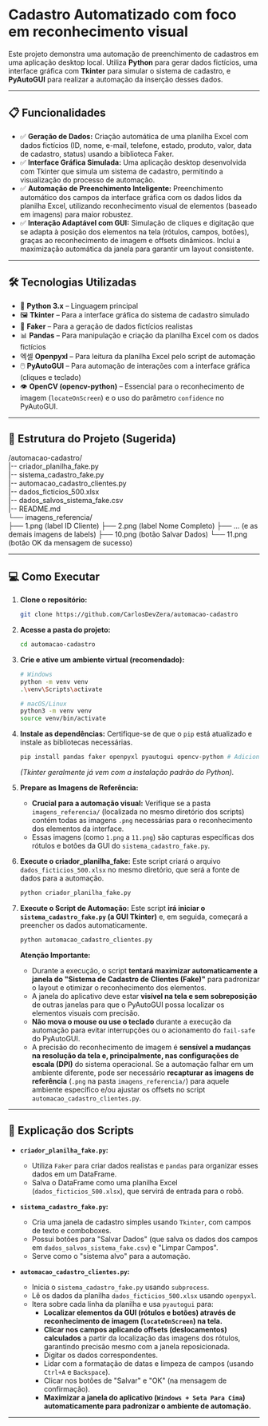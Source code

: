 # Cadastro Automatizado com foco em reconhecimento visual

Este projeto demonstra uma automação de preenchimento de cadastros em uma aplicação desktop local. Utiliza **Python** para gerar dados fictícios, uma interface gráfica com **Tkinter** para simular o sistema de cadastro, e **PyAutoGUI** para realizar a automação da inserção desses dados.

---

## 📋 Funcionalidades

- ✅ **Geração de Dados:** Criação automática de uma planilha Excel com dados fictícios (ID, nome, e-mail, telefone, estado, produto, valor, data de cadastro, status) usando a biblioteca Faker.
- ✅ **Interface Gráfica Simulada:** Uma aplicação desktop desenvolvida com Tkinter que simula um sistema de cadastro, permitindo a visualização do processo de automação.
- ✅ **Automação de Preenchimento Inteligente:** Preenchimento automático dos campos da interface gráfica com os dados lidos da planilha Excel, utilizando reconhecimento visual de elementos (baseado em imagens) para maior robustez.
- ✅ **Interação Adaptável com GUI:** Simulação de cliques e digitação que se adapta à posição dos elementos na tela (rótulos, campos, botões), graças ao reconhecimento de imagem e offsets dinâmicos. Inclui a maximização automática da janela para garantir um layout consistente.

---

## 🛠️ Tecnologias Utilizadas

- 🐍 **Python 3.x** – Linguagem principal
- 🖼️ **Tkinter** – Para a interface gráfica do sistema de cadastro simulado
- 🧠 **Faker** – Para a geração de dados fictícios realistas
- 📊 **Pandas** – Para manipulação e criação da planilha Excel com os dados fictícios
- 엑셀 **Openpyxl** – Para leitura da planilha Excel pelo script de automação
- 🖱️ **PyAutoGUI** – Para automação de interações com a interface gráfica (cliques e teclado)
- 👁️ **OpenCV (opencv-python)** – Essencial para o reconhecimento de imagem (`locateOnScreen`) e o uso do parâmetro `confidence` no PyAutoGUI.


---

## 📂 Estrutura do Projeto (Sugerida)
/automacao-cadastro/ <br>
|-- criador_planilha_fake.py                 <br>
|-- sistema_cadastro_fake.py         <br>
|-- automacao_cadastro_clientes.py   <br>
|-- dados_ficticios_500.xlsx         <br>
|-- dados_salvos_sistema_fake.csv    <br>
|-- README.md <br>
└── imagens_referencia/             
    ├── 1.png (label ID Cliente)
    ├── 2.png (label Nome Completo)
    ├── ... (e as demais imagens de labels)
    ├── 10.png (botão Salvar Dados)
    └── 11.png (botão OK da mensagem de sucesso)                      

---

## 💻 Como Executar

1.  **Clone o repositório:**
    ```bash
    git clone https://github.com/CarlosDevZera/automacao-cadastro
    ```

2.  **Acesse a pasta do projeto:**
    ```bash
    cd automacao-cadastro
    ```

3.  **Crie e ative um ambiente virtual (recomendado):**
    ```bash
    # Windows
    python -m venv venv
    .\venv\Scripts\activate

    # macOS/Linux
    python3 -m venv venv
    source venv/bin/activate
    ```

4.  **Instale as dependências:**
    Certifique-se de que o `pip` está atualizado e instale as bibliotecas necessárias.
    ```bash
    pip install pandas faker openpyxl pyautogui opencv-python # Adicionado 'opencv-python' e removido 'pyperclip' se não usado.
    ```
    *(Tkinter geralmente já vem com a instalação padrão do Python).*

5.  **Prepare as Imagens de Referência:**
    * **Crucial para a automação visual:** Verifique se a pasta `imagens_referencia/` (localizada no mesmo diretório dos scripts) contém todas as imagens `.png` necessárias para o reconhecimento dos elementos da interface.
    * Essas imagens (como `1.png` a `11.png`) são capturas específicas dos rótulos e botões da GUI do `sistema_cadastro_fake.py`.

6.  **Execute o criador_planilha_fake:**
    Este script criará o arquivo `dados_ficticios_500.xlsx` no mesmo diretório, que será a fonte de dados para a automação.
    ```bash
    python criador_planilha_fake.py
    ```

7.  **Execute o Script de Automação:**
    Este script **irá iniciar o `sistema_cadastro_fake.py` (a GUI Tkinter)** e, em seguida, começará a preencher os dados automaticamente.
    ```bash
    python automacao_cadastro_clientes.py
    ```

    **Atenção Importante:**
    * Durante a execução, o script **tentará maximizar automaticamente a janela do "Sistema de Cadastro de Clientes (Fake)"** para padronizar o layout e otimizar o reconhecimento dos elementos.
    * A janela do aplicativo deve estar **visível na tela e sem sobreposição** de outras janelas para que o PyAutoGUI possa localizar os elementos visuais com precisão.
    * **Não mova o mouse ou use o teclado** durante a execução da automação para evitar interrupções ou o acionamento do `fail-safe` do PyAutoGUI.
    * A precisão do reconhecimento de imagem é **sensível a mudanças na resolução da tela e, principalmente, nas configurações de escala (DPI)** do sistema operacional. Se a automação falhar em um ambiente diferente, pode ser necessário **recapturar as imagens de referência** (`.png` na pasta `imagens_referencia/`) para aquele ambiente específico e/ou ajustar os offsets no script `automacao_cadastro_clientes.py`.

---

## 📜 Explicação dos Scripts

* **`criador_planilha_fake.py`:**
    * Utiliza `Faker` para criar dados realistas e `pandas` para organizar esses dados em um DataFrame.
    * Salva o DataFrame como uma planilha Excel (`dados_ficticios_500.xlsx`), que servirá de entrada para o robô.

* **`sistema_cadastro_fake.py`:**
    * Cria uma janela de cadastro simples usando `Tkinter`, com campos de texto e comboboxes.
    * Possui botões para "Salvar Dados" (que salva os dados dos campos em `dados_salvos_sistema_fake.csv`) e "Limpar Campos".
    * Serve como o "sistema alvo" para a automação.

* **`automacao_cadastro_clientes.py`:**
    * Inicia o `sistema_cadastro_fake.py` usando `subprocess`.
    * Lê os dados da planilha `dados_ficticios_500.xlsx` usando `openpyxl`.
    * Itera sobre cada linha da planilha e usa `pyautogui` para:
        * **Localizar elementos da GUI (rótulos e botões) através de reconhecimento de imagem (`locateOnScreen`) na tela.**
        * **Clicar nos campos aplicando offsets (deslocamentos) calculados** a partir da localização das imagens dos rótulos, garantindo precisão mesmo com a janela reposicionada.
        * Digitar os dados correspondentes.
        * Lidar com a formatação de datas e limpeza de campos (usando `Ctrl+A` e `Backspace`).
        * Clicar nos botões de "Salvar" e "OK" (na mensagem de confirmação).
        * **Maximizar a janela do aplicativo (`Windows + Seta Para Cima`) automaticamente para padronizar o ambiente de automação.**

---



